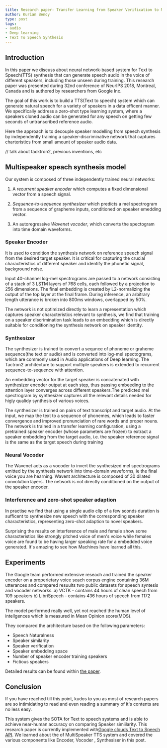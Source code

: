 ```yaml
---
title: Research paper- Transfer Learning from Speaker Verification to Multispeaker Text-To-Speech Synthesis
author: Kurian Benoy
type: post
tags:
- audio
- Deep learning
- Text To Speech Synthesis
---
```

## Introduction

In this paper we discuss about neural network-based system for Text to Speech(TTS) synthesis that can generate speech
audio in the voice of different speakers, including those unseen during training. This research paper was presented
during 32nd conference of NeurIPS 2018, Montreal, Canada and is authored by researchers from Google Inc.

The goal of this work is to build a TTS(Text to speech) system which can generate natural speech for a variety of speakers in a data
efficent manner. We specifically address a zero-shot type learning system, where a speakers cloned audio can be
generated for any speech on getting few seconds of untranscribed reference audio.

Here the approach is to decouple speaker modelling from speech synthesis by independently training a
speaker-discriminative network that captures charteristics from small amount of speaker audio data.

// talk about tacktron2, previous inventions, etc

## Multispeaker speach synthesis model

Our system is composed of three independently trained neural networks:

1. A *recurrent speaker encoder* which computes a fixed dimensional vector from a speech signal.

2. *Sequence-to-sequence synthesizer* which predicts a mel spectrogram from a sequence of grapheme inputs, conditioned
on speaker emedding vector.

3. An autoregressive *Wavenet vocoder*, which converts the spectogram into time domain waveforms.

### Speaker Encoder

It is used to condition the synthesis network on reference speech signal from the desired target speaker. It is critical
for capturing the crucial characteristics of different speaker and identify the phonetic signal, background noise.

Input 40-channel log-mel spectrograms are passed to a network consisting of a stack of 3 LSTM
layers of 768 cells, each followed by a projection to 256 dimensions. The final embedding is created
by L2-normalizing the output of the top layer at the final frame. During inference, an arbitrary length
utterance is broken into 800ms windows, overlapped by 50%.

The network is not optimized directly to learn a representation which captures speaker
characteristics relevant to synthesis, we find that training on a speaker discrimination task leads to an
embedding which is directly suitable for conditioning the synthesis network on speaker identity.

### Synthesizer

The synthesizer is trained to convert a sequnce of phoneme or graheme sequence(the text or audio) and is converted into
log-mel spectograms, which are commonly used in Audio applications of Deep learning. The Tactron2 architecture to
support multiple speakers is extended to recurrent sequence-to-sequence with attention.

An embedding vector for the target speaker is concatenated with synthesizer encoder output at each step, thus passing
embeeding to the attention layer converges across different speakers.The predicted mel spectrogram by synthesizer
captures all the relevant details needed for higly qualidy synthesis of various voices.

The synthesizer is trained on pairs of text transcript and target audio. At the input, we map the text to
a sequence of phonemes, which leads to faster convergence and improved pronunciation of rare words
and proper nouns.  The network is trained in a transfer learning configuration, using a pretrained
speaker encoder (whose parameters are frozen) to extract a speaker embedding from the target audio,
i.e. the speaker reference signal is the same as the target speech during training

### Neural Vocoder

The Wavenet acts as a vocoder to invert the synthesized mel spectrograms emitted by the synthesis network into
time-domain waveforms, ie the final voice you are hearning. Wavent architecture is composed of 30 dilated convolution
layers. The network is not directly conditioned on the output of the speaker encoder.

### Interference and zero-shot speaker adaption

In practise we find that using a single audio clip of a few sconds duration is sufficent to synthesize new speech with
the corresponding speaker characteristics, representing zero-shot adaption to novel speakers.

Surprising the results on interference of male and female show some characteristics like strongly pitched voice of men's
voice while females voice are found to be having larger speaking rate for a embedded voice generated. It's amazing to
see how Machines have learned all this.

## Experiments

The Google team performed extensive reseach and trained the speaker encoder on a properietary voice seach corpus engine
containing 36M utterances and compared resuults two public datasets for speech syntesis and vocoder networks.
a) VCTK - contains 44 hours of clean speech from 109 speakers
b) LibriSpeech - contains 436 hours of speech from 1172 speakers.

The model performed really well, yet not reached the human level of intellgences which is measured in Mean Opinion
score(MOS).

They compared the architecture based on the following parameters:
- Speech Naturalness
- Speaker similarity
- Speaker verification
- Speaker embedding space
- Number of speaker encoder training speakers
- Fictious speakers

Detailed results can be found within [the paper](https://arxiv.org/pdf/1806.04558.pdf).

## Conclusion

If you have reached till this point, kudos to you as most of research papers are so intimidating to read and even
reading a summary of it's contents are no less easy.

This system gives the SOTA for Text to speech systems and is able to achieve near-human accuracy on comparing Speaker
simiilarity. This research paper is currently implemented with[Google clouds Text to Speech
API](https://cloud.google.com/text-to-speech/). We learned about the  of MultiSpeaker TTS system and covered
the various components like Encoder, Vocoder , Synthesiser in this post.
